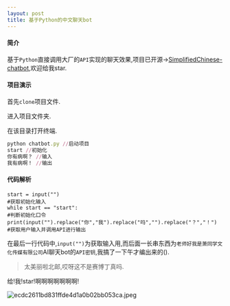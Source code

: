 ```yaml
---
layout: post
title: 基于Python的中文聊天bot
---
```

#### 简介

基于`Python`直接调用大厂的`API`实现的聊天效果,项目已开源→[SimplifiedChinese-chatbot](https://github.com/xiao-chopin/SimplifiedChinese-chatbot),欢迎给我star.

#### 项目演示

首先`clone`项目文件.

进入项目文件夹.

在该目录打开终端.

```ruby
python chatbot.py //启动项目
start //初始化
你有病啊？ //输入
我有病啊！ //输出
```

#### 代码解析

```
start = input("")
#获取初始化输入
while start == "start":
#判断初始化口令
print(input("").replace("你","我").replace("吗","").replace("？","！")
#获取用户输入并调用API进行输出
```

在最后一行代码中,`input("")`为获取输入用,而后面一长串东西为`老师好我是萧同学文化传媒有限公司`AI聊天bot的`API密钥`,我搞了一下午才编出来的().

> 太美丽啦北邮,哎呀这不是赛博丁真吗.

给!我!star!啊啊啊啊啊啊啊!

![ecdc2611bd831ffde4d1a0b02bb053ca.jpeg](https://s2.loli.net/2022/08/13/bYXWiam1PZfKec9.jpg)
